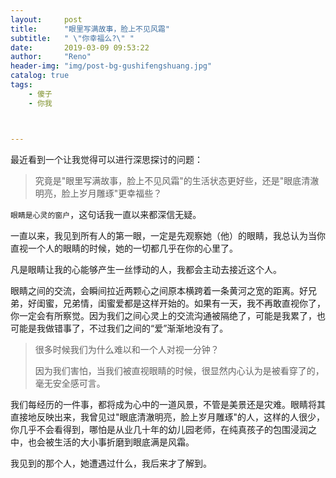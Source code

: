 ```yaml
---
layout:     post
title:      "眼里写满故事，脸上不见风霜"
subtitle:   " \"你幸福么?\" "
date:       2019-03-09 09:53:22
author:     "Reno"
header-img: "img/post-bg-gushifengshuang.jpg"
catalog: true
tags:
    - 傻子
    - 你我



---
```


最近看到一个让我觉得可以进行深思探讨的问题：

> 究竟是"眼里写满故事，脸上不见风霜"的生活状态更好些，还是"眼底清澈明亮，脸上岁月雕琢"更幸福些？

`眼睛是心灵的窗户`，这句话我一直以来都深信无疑。

一直以来，我见到所有人的第一眼，一定是先观察她（他）的眼睛，我总认为当你直视一个人的眼睛的时候，她的一切都几乎在你的心里了。

凡是眼睛让我的心能够产生一丝悸动的人，我都会主动去接近这个人。

眼睛之间的交流，会瞬间拉近两颗心之间原本横跨着一条黄河之宽的距离。好兄弟，好闺蜜，兄弟情，闺蜜爱都是这样开始的。如果有一天，我不再敢直视你了，你一定会有所察觉。因为我们之间心灵上的交流沟通被隔绝了，可能是我累了，也可能是我做错事了，不过我们之间的“爱”渐渐地没有了。

> 很多时候我们为什么难以和一个人对视一分钟？
>
> 因为我们害怕，当我们被直视眼睛的时候，很显然内心认为是被看穿了的，毫无安全感可言。

我们每经历的一件事，都将成为心中的一道风景，不管是美景还是灾难。眼睛将其直接地反映出来，我曾见过"眼底清澈明亮，脸上岁月雕琢"的人，这样的人很少，你几乎不会看得到，哪怕是从业几十年的幼儿园老师，在纯真孩子的包围浸润之中，也会被生活的大小事折磨到眼底满是风霜。

我见到的那个人，她遭遇过什么，我后来才了解到。

